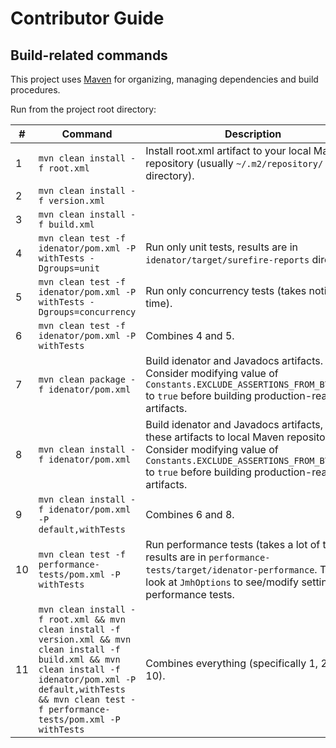 # Contributor Guide
## Build-related commands
This project uses [Maven](https://maven.apache.org/) for organizing, managing dependencies and build procedures.

Run from the project root directory:

&#x23; | Command | Description
--- | --- | ---
1 | `mvn clean install -f root.xml` | Install root.xml artifact to your local Maven repository (usually `~/.m2/repository/` directory).
2 | `mvn clean install -f version.xml` |
3 | `mvn clean install -f build.xml` |
4 | `mvn clean test -f idenator/pom.xml -P withTests -Dgroups=unit` | Run only unit tests, results are in `idenator/target/surefire-reports` directory.
5 | `mvn clean test -f idenator/pom.xml -P withTests -Dgroups=concurrency` | Run only concurrency tests (takes noticeable time).
6 | `mvn clean test -f idenator/pom.xml -P withTests` | Combines 4 and 5.
7 | `mvn clean package -f idenator/pom.xml` | Build idenator and Javadocs artifacts. Consider modifying value of `Constants.EXCLUDE_ASSERTIONS_FROM_BYTECODE` to `true` before building production-ready artifacts.
8 | `mvn clean install -f idenator/pom.xml` | Build idenator and Javadocs artifacts, install these artifacts to local Maven repository. Consider modifying value of `Constants.EXCLUDE_ASSERTIONS_FROM_BYTECODE` to `true` before building production-ready artifacts.
9 | `mvn clean install -f idenator/pom.xml -P default,withTests` | Combines 6 and 8.
10 | `mvn clean test -f performance-tests/pom.xml -P withTests` | Run performance tests (takes a lot of time), results are in `performance-tests/target/idenator-performance`. Take a look at `JmhOptions` to see/modify settings for performance tests.
11 | `mvn clean install -f root.xml && mvn clean install -f version.xml && mvn clean install -f build.xml && mvn clean install -f idenator/pom.xml -P default,withTests && mvn clean test -f performance-tests/pom.xml -P withTests` | Combines everything (specifically 1, 2, 3, 9, 10).
